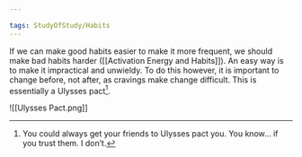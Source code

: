 ```yaml
---

tags: StudyOfStudy/Habits 
---
```


If we can make good habits easier to make it more frequent, we should make bad habits harder ([[Activation Energy and Habits]]). An easy way is to make it impractical and unwieldy. To do this however, it is important to change before, not after, as cravings make change difficult. This is essentially a Ulysses pact[^1].

![[Ulysses Pact.png]]

[^1]: You could always get your friends to Ulysses pact you. You know… if you trust them. I don’t.